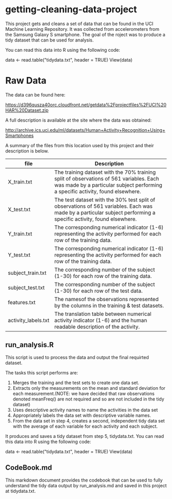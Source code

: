 # getting-cleaning-data-project

This project gets and cleans a set of data that can be found in the UCI Machine Learning Repository. It was collected from accelerometers from the Samsung Galaxy S smartphone.  The goal of the roject was to produce a tidy dataset that can be used for analysis.

You can read this data into R using the following code: 

data <- read.table("tidydata.txt", header = TRUE)
View(data)

# Raw Data

The data can be found here: 

https://d396qusza40orc.cloudfront.net/getdata%2Fprojectfiles%2FUCI%20HAR%20Dataset.zip

A full description is available at the site where the data was obtained:

http://archive.ics.uci.edu/ml/datasets/Human+Activity+Recognition+Using+Smartphones

A summary of the files from this location used by this project and their description is below. 

|file|Description|
|---|---|
| X_train.txt | The training dataset with the 70% training split of observations of 561 variables. Each was made by a particular subject performing a specific activity, found elsewhere.|
| X_test.txt | The test dataset with the 30% test split of observations of 561 variables. Each was made by a particular subject performing a specific activity, found elsewhere.|
| Y_train.txt | The corresponding numerical indicator (1-6) representing the activity performed for each row of the training data. |
| Y_test.txt | The corresponding numerical indicator (1-6) representing the activity performed for each row of the training data. |
| subject_train.txt | The corresponding number of the subject (1-30) for each row of the training data.  |
| subject_test.txt | The corresponding number of the subject (1-30) for each row of the test data.  |
| features.txt | The namesof the observations represented by the columns in the training & test datasets.  |
| activity_labels.txt | The translation table between numerical activity indicator (1-6) and the human readable description of the activity. |

## run_analysis.R

This script is used to process the data and output the final requirted dataset. 

The tasks this script performs are: 

1. Merges the training and the test sets to create one data set.
2. Extracts only the measurements on the mean and standard deviation for each measurement.(NOTE: we have decided that raw observations denoted meanFreq() are not required and so are not included in the tidy dataset)
3. Uses descriptive activity names to name the activities in the data set 
4. Appropriately labels the data set with descriptive variable names.
5. From the data set in step 4, creates a second, independent tidy data set with the average of each variable for each activity and each subject.


It produces and saves a tidy dataset from step 5, tidydata.txt. You can read this data into R using the following code: 

data <- read.table("tidydata.txt", header = TRUE)
View(data)

## CodeBook.md

This markdown document provides the codebook that can be used to fully understand the tidy data output by run_analysis.md and saved in this project at tidydata.txt. 